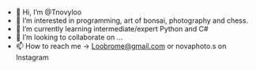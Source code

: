 - 👋 Hi, I’m @Tnovyloo
- 👀 I’m interested in programming, art of bonsai, photography and chess. 
- 🌱 I’m currently learning intermediate/expert Python and C#
- 💞️ I’m looking to collaborate on ...
- 📫 How to reach me -> Loobrome@gmail.com or novaphoto.s on Instagram

<!---
Tnovyloo/Tnovyloo is a ✨ special ✨ repository because its `README.md` (this file) appears on your GitHub profile.
You can click the Preview link to take a look at your changes.
--->
